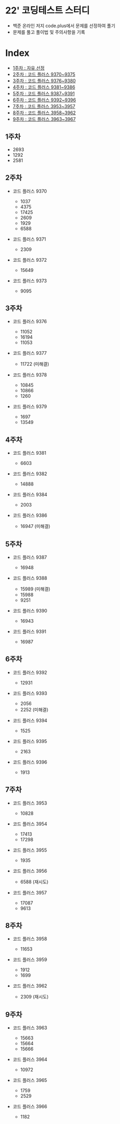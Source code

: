 # 22' 코딩테스트 스터디
- 백준 온라인 저지 code.plus에서 문제를 선정하여 풀기
- 문제를 풀고 풀이법 및 주의사항을 기록

# Index
- [1주차 : 자유 선정](#1주차)
- [2주차 : 코드 플러스 9370~9375](#2주차)
- [3주차 : 코드 플러스 9376~9380](#3주차)
- [4주차 : 코드 플러스 9381~9386](#4주차)
- [5주차 : 코드 플러스 9387~9391](#5주차)
- [6주차 : 코드 플러스 9392~9396](#6주차)
- [7주차 : 코드 플러스 3953~3957](#7주차)
- [8주차 : 코드 플러스 3958~3962](#8주차)
- [9주차 : 코드 플러스 3963~3967](#9주차)


## 1주차
- 2693
- 1292
- 2581

## 2주차
- 코드 플러스 9370
  * 1037
  * 4375
  * 17425
  * 2609
  * 1929
  * 6588

- 코드 플러스 9371
  * 2309
  
- 코드 플러스 9372
  * 15649

- 코드 플러스 9373
  * 9095

## 3주차
- 코드 플러스 9376
  * 11052
  * 16194
  * 11053
  
- 코드 플러스 9377
  * 11722 (미해결)
  
- 코드 플러스 9378
  * 10845
  * 10866
  * 1260
  
- 코드 플러스 9379
  * 1697
  * 13549
  
## 4주차
- 코드 플러스 9381
  * 6603

- 코드 플러스 9382
  * 14888
  
- 코드 플러스 9384
  * 2003

- 코드 플러스 9386
  * 16947 (미해결)

## 5주차
- 코드 플러스 9387
  * 16948

- 코드 플러스 9388
  * 15989 (미해결)
  * 15988
  * 9251

- 코드 플러스 9390
  * 16943

- 코드 플러스 9391
  * 16987

## 6주차
- 코드 플러스 9392
  * 12931

- 코드 플러스 9393
  * 2056
  * 2252 (미해결)

- 코드 플러스 9394
  * 1525
  
- 코드 플러스 9395
  * 2163
  
- 코드 플러스 9396
  * 1913

## 7주차
- 코드 플러스 3953
  * 10828
  
- 코드 플러스 3954
  * 17413
  * 17298
  
- 코드 플러스 3955
  * 1935
  
- 코드 플러스 3956
  * 6588 (재시도)
  
- 코드 플러스 3957
  * 17087
  * 9613

## 8주차
- 코드 플러스 3958
  * 11653
  
- 코드 플러스 3959
  * 1912
  * 1699

- 코드 플러스 3962
  * 2309 (재시도)

## 9주차
- 코드 플러스 3963
  * 15663
  * 15664
  * 15666
  
- 코드 플러스 3964
  * 10972

- 코드 플러스 3965
  * 1759
  * 2529

- 코드 플러스 3966
  * 1182
